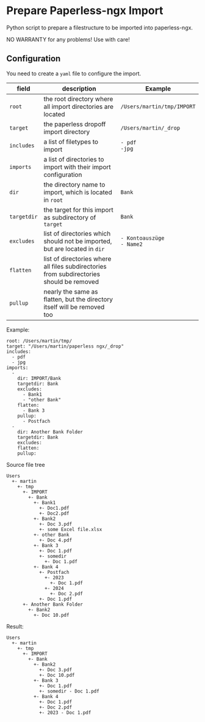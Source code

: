 # Prepare Paperless-ngx Import
Python script to prepare a filestructure to be imported into paperless-ngx.

NO WARRANTY for any problems! Use with care!

## Configuration
You need to create a `yaml` file to configure the import.

| field        | description                                                                              | Example                        |
|--------------|------------------------------------------------------------------------------------------|--------------------------------|
| `root`       | the root directory where all import directories are located                              | `/Users/martin/tmp/IMPORT`     |
| `target`     | the paperless dropoff import directory                                                   | `/Users/martin/_drop`          |
| `includes`   | a list of filetypes to import                                                            | `- pdf`<br/>`-jpg`             |
| `imports`    | a list of directories to import with their import configuration                          |                                |
| `dir`        | the directory name to import, which is located in `root`                                 | `Bank`                         |
| `targetdir`  | the target for this import as subdirectory of `target`                                   | `Bank`                         |
| `excludes`   | list of directories which should not be imported, but are located in `dir`               | `- Kontoauszüge`<br/>`- Name2` |
| `flatten`    | list of directories where all files subdirectories from subdirectories should be removed |                                |
| `pullup`     | nearly the same as flatten, but the directory itself will be removed too                 |                                |


Example:
```
root: /Users/martin/tmp/
target: "/Users/martin/paperless ngx/_drop"
includes:
  - pdf
  - jpg
imports:
  -
    dir: IMPORT/Bank
    targetdir: Bank
    excludes:
      - Bank1
      - "other Bank"
    flatten:
      - Bank 3
    pullup:
      - Postfach
  -
    dir: Another Bank Folder
    targetdir: Bank
    excludes:
    flatten:
    pullup:
```

Source file tree
```
Users
  +- martin
    +- tmp
      +- IMPORT
        +- Bank
          +- Bank1
            +- Doc1.pdf
            +- Doc2.pdf
          +- Bank2
            +- Doc 3.pdf
            +- some Excel file.xlsx
          +- other Bank
            +- Doc 4.pdf
          +- Bank 3
            +- Doc 1.pdf
            +- somedir
              +- Doc 1.pdf
          +- Bank 4
            +- Postfach
              +- 2023
                +- Doc 1.pdf
              +- 2024
                +- Doc 2.pdf
            +- Doc 1.pdf
      +- Another Bank Folder
        +- Bank2
          +- Doc 10.pdf
```

Result:
```
Users
  +- martin
    +- tmp
      +- IMPORT
        +- Bank
          +- Bank2
            +- Doc 3.pdf
            +- Doc 10.pdf
          +- Bank 3
            +- Doc 1.pdf
            +- somedir - Doc 1.pdf
          +- Bank 4
            +- Doc 1.pdf
            +- Doc 2.pdf
            +- 2023 - Doc 1.pdf
```